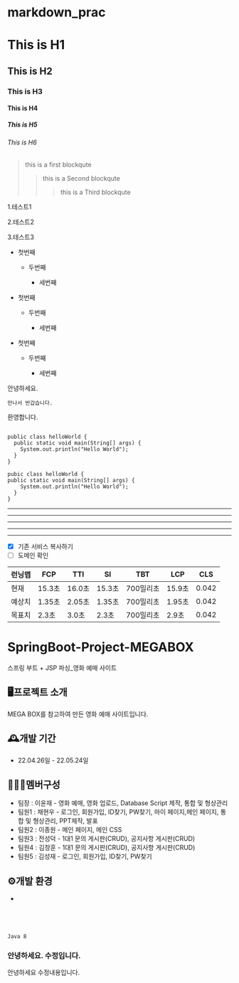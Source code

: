 # markdown_prac

# This is H1
## This is H2
### This is H3
#### This is H4
##### This is H5
###### This is H6

> this is a first blockqute
>    > this is a Second blockqute
>    >    > this is a Third blockqute

1.테스트1

2.테스트2

3.테스트3

* 첫번째
  
  * 두번째
  
    * 세번째

+ 첫번째

  + 두번째

    + 세번째

- 첫번째

  - 두번째

    - 세번째

안녕하세요.

    만나서 반갑습니다.

환영합니다.

<pre><code>
public class helloWorld {
  public static void main(String[] args) {
    System.out.println("Hello World");
  }
}
</code></pre>

```
pubic class helloWorld {
public static void main(String[] args) {
    System.out.println("Hello World");
  }
}
```

* * *

***

*****

- - -

-------------------------------------
















 - [x] 기존 서비스 복사하기
 - [ ]  도메인 확인

| 런닝맵  | FCP   | TTI   | SI    | TBT    | LCP   | CLS   |
|------|-------|-------|-------|--------|-------|-------|
| 현재   | 15.3초 | 16.0초 | 15.3초 | 700밀리초 | 15.9초 | 0.042 |
| 예상치  | 1.35초 | 2.05초 | 1.35초 | 700밀리초 | 1.95초 | 0.042 |
| 목표치  | 2.3초  | 3.0초  | 2.3초  | 700밀리초 | 2.9초  | 0.042 |




# SpringBoot-Project-MEGABOX

스프링 부트 + JSP 파싱_영화 예매 사이트

## 🖥️프로젝트 소개

MEGA BOX를 참고하여 만든 영화 예매 사이트입니다.

## 🕰️개발 기간

* 22.04.26일 - 22.05.24일

## 🧑‍🤝‍🧑멤버구성

* 팀장 : 이윤재 - 영화 예매, 영화 업로드, Database Script 제작, 통합 및 형상관리
* 팀원1 : 채현우 - 로그인, 회원가입, ID찾기, PW찾기, 마이 페이지,메인 페이지, 통합 및 형상관리, PPT제작, 발표
* 팀원2 : 이종원 - 메인 페이지, 메인 CSS
* 팀원3 : 전성덕 - 1대1 문의 게시판(CRUD), 공지사항 게시판(CRUD)
* 팀원4 : 김창훈 - 1대1 문의 게시판(CRUD), 공지사항 게시판(CRUD)
* 팀원5 : 김성재 - 로그인, 회원가입, ID찾기, PW찾기

## ⚙개발 환경

* <pre><code>
Java 8
</code></pre>


### 안녕하세요. 수정입니다.
안녕하세요 수정내용입니다.









